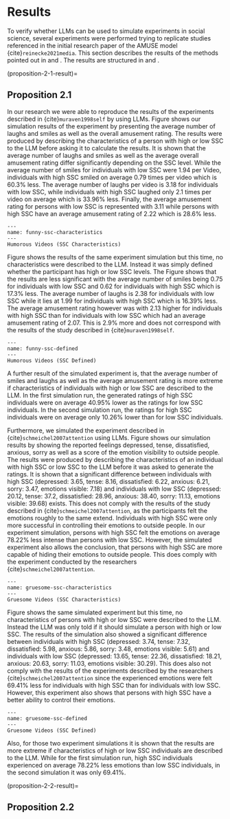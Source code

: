 # Results

To verify whether LLMs can be used to simulate experiments in social science, several experiments were performed trying to replicate studies referenced in the initial research paper of the AMUSE model {cite}`reinecke2021media`. This section describes the results of the methods pointed out in [](methodological-approach) and [](method). The results are structured in [](proposition-2-1-result) and [](proposition-2-2-result).

(proposition-2-1-result)=
## Proposition 2.1

In our research we were able to reproduce the results of the experiments described in {cite}`muraven1998self` by using LLMs. Figure [](funny-ssc-characteristics) shows our simulation results of the experiment by presenting the average number of laughs and smiles as well as the overall amusement rating. The results were produced by describing the characteristics of a person with high or low SSC to the LLM before asking it to calculate the results. It is shown that the average number of laughs and smiles as well as the average overall amusement rating differ significantly depending on the SSC level. While the average number of smiles for individuals with low SSC were 1.94 per Video, individuals with high SSC smiled on average 0.79 times per video which is 60.3% less. The average number of laughs per video is 3.18 for individuals with low SSC, while individuals with high SSC laughed only 2.1 times per video on average which is 33.96% less. Finally, the average amusement rating for persons with low SSC is represented with 3.11 while persons with high SSC have an average amusement rating of 2.22 which is 28.6% less.

```{figure} ./images/funny_ssc_characteristics.png
---
name: funny-ssc-characteristics
---
Humorous Videos (SSC Characteristics)
```

Figure [](funny-ssc-defined) shows the results of the same experiment simulation but this time, no characteristics were described to the LLM. Instead it was simply defined whether the participant has high or low SSC levels. The Figure shows that the results are less significant with the average number of smiles being 0.75 for individuals with low SSC and 0.62 for individuals with high SSC which is 17.3% less. The average number of laughs is 2.38 for individuals with low SSC while it lies at 1.99 for individuals with high SSC which is 16.39% less. The average amusement rating however was with 2.13 higher for individuals with high SSC than for individuals with low SSC which had an average amusement rating of 2.07. This is 2.9% more and does not correspond with the results of the study described in {cite}`muraven1998self`. 

```{figure} ./images/funny_ssc_defined.png
---
name: funny-ssc-defined
---
Humorous Videos (SSC Defined)
```

A further result of the simulated experiment is, that the average number of smiles and laughs as well as the average amusement rating is more extreme if characteristics of individuals with high or low SSC are described to the LLM. In the first simulation run, the generated ratings of high SSC individuals were on average 40.95% lower as the ratings for low SSC individuals. In the second simulation run, the ratings for high SSC individuals were on average only 10.26% lower than for low SSC individuals. 

Furthermore, we simulated the experiment described in {cite}`schmeichel2007attention` using LLMs. Figure [](gruesome-ssc-characteristics) shows our simulation results by showing the reported feelings depressed, tense, dissatisfied, anxious, sorry as well as a score of the emotion visibility to outside people. The results were produced by describing the characteristics of an individual with high SSC or low SSC to the LLM before it was asked to generate the ratings. It is shown that a significant difference between individuals with high SSC (depressed: 3.65, tense: 8.16, dissatisfied: 6.22, anxious: 6.21, sorry: 3.47, emotions visible: 7.18) and individuals with low SSC (depressed: 20.12, tense: 37.2, dissatisfied: 28.96, anxious: 38.40, sorry: 11.13, emotions visible: 39.68) exists. This does not comply with the results of the study described in {cite}`schmeichel2007attention`, as the participants felt the emotions roughly to the same extend. Individuals with high SSC were only more successful in controlling their emotions to outside people. In our experiment simulation, persons with high SSC felt the emotions on average 78.22% less intense than persons with low SSC. However, the simulated experiment also allows the conclusion, that persons with high SSC are more capable of hiding their emotions to outside people. This does comply with the experiment conducted by the researchers {cite}`schmeichel2007attention`.

```{figure} ./images/gruesome_ssc_characteristics.png
---
name: gruesome-ssc-characteristics
---
Gruesome Videos (SSC Characteristics)
```

Figure [](gruesome-ssc-defined) shows the same simulated experiment but this time, no characteristics of persons with high or low SSC were described to the LLM. Instead the LLM was only told if it should simulate a person with high or low SSC. The results of the simulation also showed a significant difference between individuals with high SSC (depressed: 3.74, tense: 7.32, dissatisfied: 5.98, anxious: 5.86, sorry: 3.48, emotions visible: 5.61) and individuals with low SSC (depressed: 13.65, tense: 22.36, dissatisfied: 18.21, anxious: 20.63, sorry: 11.03, emotions visible: 30.29). This does also not comply with the results of the experiments described by the researchers {cite}`schmeichel2007attention` since the experienced emotions were felt 69.41% less for individuals with high SSC than for individuals with low SSC. However, this experiment also shows that persons with high SSC have a better ability to control their emotions.

```{figure} ./images/gruesome_ssc_defined.png
---
name: gruesome-ssc-defined
---
Gruesome Videos (SSC Defined)
```

Also, for those two experiment simulations it is shown that the results are more extreme if characteristics of high or low SSC individuals are described to the LLM. While for the first simulation run, high SSC individuals experienced on average 78.22% less emotions than low SSC individuals, in the second simulation it was only 69.41%.

(proposition-2-2-result)=
## Proposition 2.2